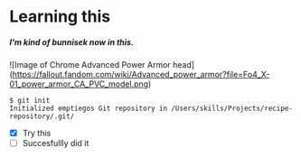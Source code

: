 # Learning this
##### I'm kind of bunnisek now in this.
![Image of Chrome Advanced Power Armor head] (https://fallout.fandom.com/wiki/Advanced_power_armor?file=Fo4_X-01_power_armor_CA_PVC_model.png)

```
$ git init
Initialized emptiegos Git repository in /Users/skills/Projects/recipe-repository/.git/
```
- [x] Try this
- [ ] Succesfullly did it
